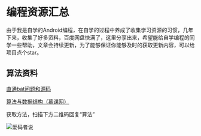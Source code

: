# 编程资源汇总



由于我是自学的Android编程，在自学的过程中养成了收集学习资源的习惯，几年下来，收集了好多资料，百度网盘快满了，这里分享出来，希望能给自学编程的同学一些帮助，文章会持续更新，为了能够保证你能够及时的获取更新内容，可以给项目点个star。

## 算法资料

[直通bat问题和源码]( https://pan.baidu.com/s/10g_llTSGC2Tq8s6Xdn32rA )

[算法与数据结构（慕课网）]( https://pan.baidu.com/s/1d-Zd0OJMYmO4LHOuxOdykA )



获取方法，扫描下方二维码回复“算法”

![爱码者说](/Users/funaihui/Pictures/爱码者说.jpg)